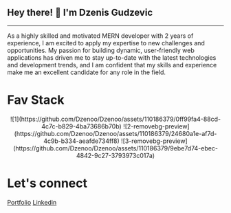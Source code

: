 <h2> Hey there! 👋 I'm Dzenis Gudzevic</h2>
<hr /> 
As a highly skilled and motivated MERN developer with 2 years of experience, I am excited to apply my expertise to new challenges and opportunities. My passion for building dynamic, user-friendly web applications has driven me to stay up-to-date with the latest technologies and development trends, and I am confident that my skills and experience make me an excellent candidate for any role in the field.

<h1> Fav Stack </h1>

<div style="display: flex; justify-content: center; align-items: center;">
  <div style="flex: 1; text-align: center;">
    ![1](https://github.com/Dzenoo/Dzenoo/assets/110186379/0ff99fa4-88cd-4c7c-b829-4ba73686b70b) 
    ![2-removebg-preview](https://github.com/Dzenoo/Dzenoo/assets/110186379/24680a1e-af7d-4c9b-b334-aeafde734ff8)
    ![3-removebg-preview](https://github.com/Dzenoo/Dzenoo/assets/110186379/9ebe7d74-ebec-4842-9c27-3793973c017a)
  </div>
</div>

<h1> Let's connect </h1>

<a href="https://dzenisgudzevic.netlify.app/">Portfolio</a>
<a href="https://www.linkedin.com/in/dzenis-gudzevic-41460b244/">Linkedin</a>



